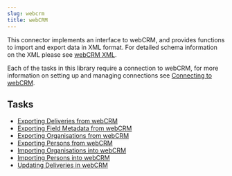 ```yaml
---
slug: webcrm
title: webCRM
---
```

This connector implements an interface to webCRM, and provides functions to import and export data in XML format. For detailed schema information on the XML please see [webCRM XML](webcrm-xml).

Each of the tasks in this library require a connection to webCRM, for more information on setting up and managing connections see [Connecting to webCRM](connecting-to-webcrm).

## Tasks
- [Exporting Deliveries from webCRM](exporting-deliveries-from-webcrm)
- [Exporting Field Metadata from webCRM](exporting-field-metadata-from-webcrm)
- [Exporting Organisations from webCRM](exporting-organisations-from-webcrm)
- [Exporting Persons from webCRM](exporting-persons-from-webcrm)
- [Importing Organisations into webCRM](importing-organisations-into-webcrm)
- [Importing Persons into webCRM](importing-persons-into-webcrm)
- [Updating Deliveries in webCRM](updating-deliveries-in-webcrm)
